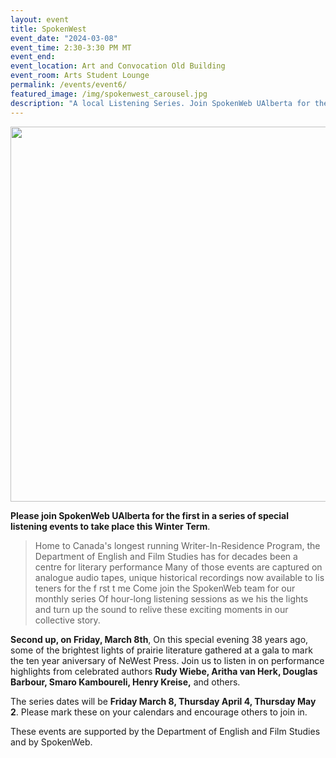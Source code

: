 ```yaml
---
layout: event 
title: SpokenWest
event_date: "2024-03-08"
event_time: 2:30-3:30 PM MT
event_end:
event_location: Art and Convocation Old Building 
event_room: Arts Student Lounge
permalink: /events/event6/
featured_image: /img/spokenwest_carousel.jpg
description: "A local Listening Series. Join SpokenWeb UAlberta for the first in a series of special listening events to take place this Winter Term. "
---
```


<div class = "figure">
  <img src="{{ 'img/Spoken_West2_event.jpg' | absolute_url }}" width="600" />
</div>

**Please join SpokenWeb UAlberta for the first in a series of special listening events to take place this Winter Term**. 
> Home to Canada's longest running Writer-In-Residence Program, the Department of English and Film Studies has for decades been a centre for literary performance Many of those events are captured on analogue audio tapes, unique historical recordings now available to lis teners for the f rst t me
Come join the SpokenWeb team for our monthly series Of hour-long listening sessions as we his the lights and turn up the sound to relive these exciting moments in our collective story.

**Second up, on Friday, March 8th**, On this special evening 38 years ago, some of the brightest lights of prairie literature gathered at a gala to mark the ten year aniversary of NeWest Press. Join us to listen in on performance highlights from celebrated authors **Rudy Wiebe, Aritha van Herk, Douglas Barbour, Smaro Kamboureli, Henry Kreise,** and others.

The series dates will be **Friday March 8, Thursday April 4, Thursday May 2**. Please mark these on your calendars and encourage others to join in.



These events are supported by the Department of English and Film Studies and by SpokenWeb. 
